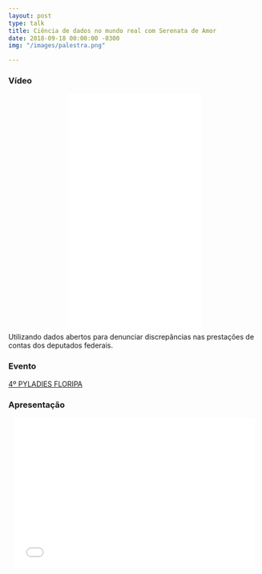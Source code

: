 ```yaml
---
layout: post
type: talk
title: Ciência de dados no mundo real com Serenata de Amor
date: 2018-09-18 00:00:00 -0300
img: "/images/palestra.png"

---
```



### Vídeo

<center> <iframe src="[https://www.facebook.com/plugins/video.php?href=https%3A%2F%2Fwww.facebook.com%2Fpyladiesfloripa%2Fvideos%2F1122086164564638%2F&show_text=0&width=267](https://www.facebook.com/plugins/video.php?href=https%3A%2F%2Fwww.facebook.com%2Fpyladiesfloripa%2Fvideos%2F1122086164564638%2F&show_text=0&width=267 "https://www.facebook.com/plugins/video.php?href=https%3A%2F%2Fwww.facebook.com%2Fpyladiesfloripa%2Fvideos%2F1122086164564638%2F&show_text=0&width=267")" width="267" height="476" style="border:none;overflow:hidden" scrolling="no" frameborder="0" allowTransparency="true" allowFullScreen="true"></iframe> </center> Utilizando dados abertos para denunciar discrepâncias nas prestações de contas dos deputados federais.

### Evento

[4º PYLADIES FLORIPA](https://www.sympla.com.br/4--pyladies-floripa__136744)

### Apresentação

<center> <iframe src="[https://docs.google.com/presentation/d/1s6dDLbgg7eeT3XPIC7b4asIuK4trYGQl02xb0uO_1JA/embed?start=false&loop=false&delayms=10000](https://docs.google.com/presentation/d/1s6dDLbgg7eeT3XPIC7b4asIuK4trYGQl02xb0uO_1JA/embed?start=false&loop=false&delayms=10000 "https://docs.google.com/presentation/d/1s6dDLbgg7eeT3XPIC7b4asIuK4trYGQl02xb0uO_1JA/embed?start=false&loop=false&delayms=10000")" frameborder="0" width="480" height="299" allowfullscreen="true" mozallowfullscreen="true" webkitallowfullscreen="true"></iframe>